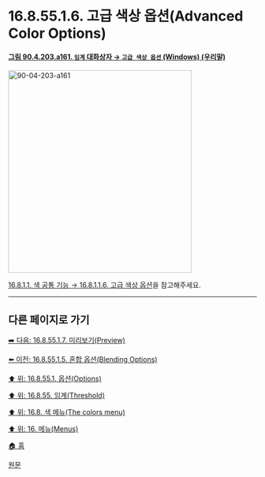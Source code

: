 # 16.8.55.1.6. 고급 색상 옵션(Advanced Color Options)

<a id="90-04-203-a161"></a>

#### [그림 90.4.203.a161. `임계` 대화상자 → `고급 색상 옵션` (Windows) (우리말)](./90-04-0203-threshold.md#90-04-203-a161)
<img width="372" height="411" alt="90-04-203-a161" src="https://github.com/user-attachments/assets/4be67cea-e63f-4931-987d-85aa94fdcea0" />

[16.8.1.1. 색 공통 기능 → 16.8.1.1.6. 고급 색상 옵션](./16-08-01-01-06-advanced_color_options.md)을 참고해주세요.

***

## 다른 페이지로 가기

[➡️ 다음: 16.8.55.1.7. 미리보기(Preview)](./16-08-55-01-07-preview.md)

[⬅️ 이전: 16.8.55.1.5. 혼합 옵션(Blending Options)](./16-08-55-01-05-blending_options.md)

[⬆️ 위: 16.8.55.1. 옵션(Options)](./16-08-55-01-00-options.md)

[⬆️ 위: 16.8.55. 임계(Threshold)](./16-08-55-00-threshold.md)

[⬆️ 위: 16.8. 색 메뉴(The colors menu)](./16-08-00-the-colors-menu.md)

[⬆️ 위: 16. 메뉴(Menus)](./16-00-menus.md)

[🏠 홈](./00-home.md)

[원문](https://docs.gimp.org/2.10/ko/gimp-tool-threshold.html#idm34145)